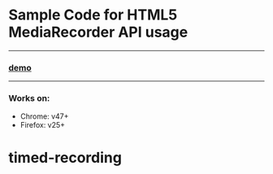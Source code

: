 #  Sample Code for HTML5 MediaRecorder API usage

-------

### [demo](https://mido22.github.io/MediaRecorder-sample/)

-------

### Works on:
* Chrome: v47+
* Firefox: v25+
# timed-recording
